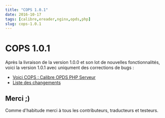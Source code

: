 ```yaml
---
title: "COPS 1.0.1"
date: 2016-10-17
tags: [calibre,ereader,nginx,opds,php]
slug: cops-1.0.1
---
```

# COPS 1.0.1

Après la livraison de la version 1.0.0 et son lot de nouvelles fonctionnalités, voici la version 1.0.1 avec uniqument des corrections de bugs :

* [Voici COPS : Calibre OPDS PHP Serveur](/fr/oss/calibre-opds-php-server)
* [Liste des changements](/fr/oss/calibre-opds-php-server-changelog)

## Merci ;)

Comme d'habitude merci à tous les contributeurs, traducteurs et testeurs.
